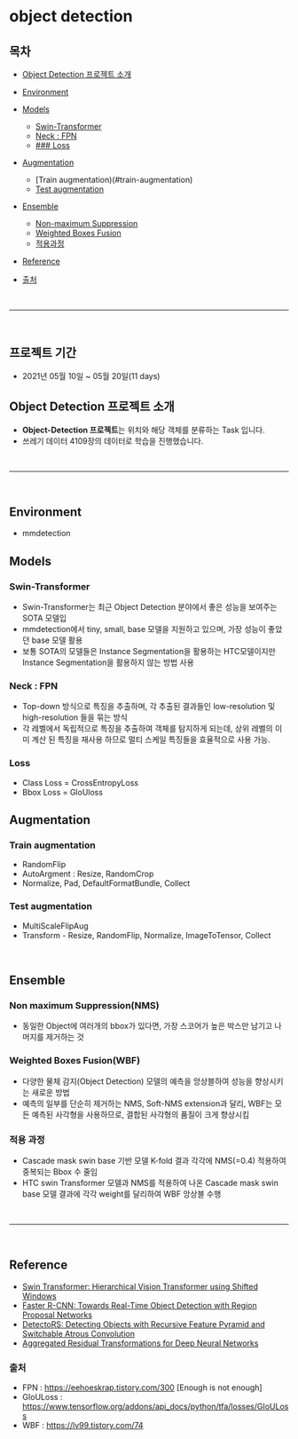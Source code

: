 # object detection

## 목차

* [Object Detection 프로젝트 소개](#object-detection-프로젝트-소개)
* [Environment](#environment)
* [Models](#models)
    * [Swin-Transformer](#swin-transformer)
    * [Neck : FPN](#neck)
    * [### Loss](#loss)
* [Augmentation](#augmentation)
    * [Train augmentation)(#train-augmentation)
    * [Test augmentation](#test_augmentation)
* [Ensemble](#ensemble)
    * [Non-maximum Suppression](#non-maximum-suppression)
    * [Weighted Boxes Fusion](#weighted-boxes-fusion)
    * [적용과정](#적용과정)

* [Reference](#reference)
* [출처](#출처)

<br>

---

<br>

## 프로젝트 기간
- 2021년 05월 10일 ~ 05월 20일(11 days)

## Object Detection 프로젝트 소개
- **Object-Detection 프로젝트**는 위치와 해당 객체를 분류하는 Task 입니다.
- 쓰레기 데이터 4109장의 데이터로 학습을 진행했습니다.

<br>

---

<br>

## Environment

- mmdetection



## Models

### Swin-Transformer
- Swin-Transformer는 최근 Object Detection 분야에서 좋은 성능을 보여주는 SOTA 모델입
- mmdetection에서 tiny, small, base 모델을 지원하고 있으며, 가장 성능이 좋았던 base 모델 활용
- 보통 SOTA의 모델들은 Instance Segmentation을 활용하는 HTC모델이지만 Instance Segmentation을 활용하지 않는 방법 사용

### Neck : FPN
- Top-down 방식으로 특징을 추출하며, 각 추출된 결과들인 low-resolution 및 high-resolution 들을 묶는 방식
- 각 레벨에서 독립적으로 특징을 추출하여 객체를 탐지하게 되는데, 상위 레벨의 이미 계산 된 특징을 재사용 하므로 멀티 스케일 특징들을 효율적으로 사용 가능.

### Loss 
- Class Loss = CrossEntropyLoss
- Bbox Loss = GloUloss



## Augmentation

### Train augmentation
- RandomFlip
- AutoArgment : Resize, RandomCrop
- Normalize, Pad, DefaultFormatBundle, Collect

### Test augmentation
- MultiScaleFlipAug
- Transform - Resize, RandomFlip, Normalize, ImageToTensor, Collect

<br>


## Ensemble

### Non maximum Suppression(NMS)
- 동일한 Object에 여러개의 bbox가 있다면, 가장 스코어가 높은 박스만 남기고 나머지를 제거하는 것

### Weighted Boxes Fusion(WBF)
- 다양한 물체 감지(Object Detection) 모델의 예측을 앙상블하여 성능을 향상시키는 새로운 방법
- 예측의 일부를 단순히 제거하는 NMS, Soft-NMS extension과 달리, WBF는 모든 예측된 사각형을 사용하므로, 결합된 사각형의 품질이 크게 향상시킴

### 적용 과정
- Cascade mask swin base 기반 모델 K-fold 결과 각각에 NMS(=0.4) 적용하여 중복되는 Bbox 수 줄임
- HTC swin Transformer 모델과 NMS를 적용하여 나온 Cascade mask swin base 모델 결과에 각각 weight를 달리하여 WBF 앙상블 수행


<br>

---

<br>

## Reference
* [Swin Transformer: Hierarchical Vision Transformer using Shifted Windows](https://arxiv.org/abs/2103.14030.pdf)
* [Faster R-CNN: Towards Real-Time Object Detection with Region Proposal Networks](https://arxiv.org/pdf/1506.01497.pdf)
* [DetectoRS: Detecting Objects with Recursive Feature Pyramid and Switchable Atrous Convolution](https://arxiv.org/pdf/2006.02334.pdf)
* [Aggregated Residual Transformations for Deep Neural Networks](https://arxiv.org/pdf/1611.05431v2.pdf)


### 출처
- FPN : https://eehoeskrap.tistory.com/300 [Enough is not enough]
- GIoULoss : https://www.tensorflow.org/addons/api_docs/python/tfa/losses/GIoULoss
- WBF : https://lv99.tistory.com/74
